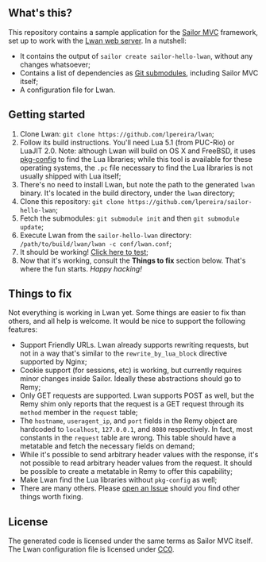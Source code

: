 What's this?
------------

This repository contains a sample application for the [Sailor MVC](http://sailorproject.org/) framework, set up to work with the [Lwan web server](https://lwan.ws).  In a nutshell:

  - It contains the output of `sailor create sailor-hello-lwan`, without any changes whatsoever;
  - Contains a list of dependencies as [Git submodules](https://git-scm.com/docs/git-submodule), including Sailor MVC itself;
  - A configuration file for Lwan.

Getting started
---------------

  1. Clone Lwan: `git clone https://github.com/lpereira/lwan`;
  2. Follow its build instructions. You'll need Lua 5.1 (from PUC-Rio) or LuaJIT 2.0. Note: although Lwan will build on OS X and FreeBSD, it uses [pkg-config](https://www.freedesktop.org/wiki/Software/pkg-config/) to find the Lua libraries; while this tool is available for these operating systems, the `.pc` file necessary to find the Lua libraries is not usually shipped with Lua itself;
  3. There's no need to install Lwan, but note the path to the generated `lwan` binary.  It's located in the build directory, under the `lwan` directory;
  3. Clone this repository: `git clone https://github.com/lpereira/sailor-hello-lwan`;
  4. Fetch the submodules: `git submodule init` and then `git submodule update`;
  5. Execute Lwan from the `sailor-hello-lwan` directory: `/path/to/build/lwan/lwan -c conf/lwan.conf`;
  6. It should be working! [Click here to test](http://localhost:9090);
  7. Now that it's working, consult the **Things to fix** section below. That's where the fun starts. *Happy hacking!*

Things to fix
-------------

Not everything is working in Lwan yet. Some things are easier to fix than others, and all help is welcome. It would be nice to support the following features:

  * Support Friendly URLs. Lwan already supports rewriting requests, but not in a way that's similar to the `rewrite_by_lua_block` directive supported by Nginx;
  * Cookie support (for sessions, etc) is working, but currently requires minor changes inside Sailor. Ideally these abstractions should go to Remy;
  * Only GET requests are supported.  Lwan supports POST as well, but the Remy shim only reports that the request is a GET request through its `method` member in the `request` table;
  * The `hostname`, `useragent_ip`, and `port` fields in the Remy object are hardcoded to `localhost`, `127.0.0.1`, and `8080` respectively.  In fact, most constants in the `request` table are wrong.  This table should have a metatable and fetch the necessary fields on demand;
  * While it's possible to send arbitrary header values with the response, it's not possible to read arbitrary header values from the request. It should be possible to create a metatable in Remy to offer this capability;
  * Make Lwan find the Lua libraries without `pkg-config` as well;
  * There are many others. Please [open an Issue](https://github.com/lpereira/sailor-hello-lwan/issues) should you find other things worth fixing.

License
-------

The generated code is licensed under the same terms as Sailor MVC itself. The Lwan configuration file is licensed under [CC0](https://wiki.creativecommons.org/wiki/CC0).
